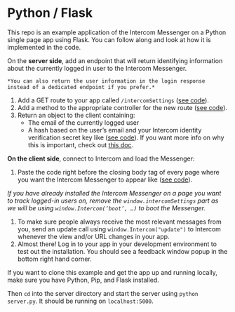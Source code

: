 # Python / Flask

This repo is an example application of the Intercom Messenger on a Python single page app using Flask. You can follow along and look at how it is implemented in the code.

On the **server side**, add an endpoint that will return identifying information about the currently logged in user to the Intercom Messenger.

    *You can also return the user information in the login response instead of a dedicated endpoint if you prefer.*

1. Add a GET route to your app called `/intercomSettings` ([see code](https://github.com/intercom/intercom-install-examples/blob/b61c0e4d1f3dd27a0bee3ee5688902355e48e348/python-flask-single-page-app/app/server/server.py#L13)).
1. Add a method to the appropriate controller for the new route ([see code](https://github.com/intercom/intercom-install-examples/blob/b61c0e4d1f3dd27a0bee3ee5688902355e48e348/python-flask-single-page-app/app/server/server.py#L14)).
1. Return an object to the client containing:
   - The email of the currently logged user
   - A hash based on the user’s email and your Intercom identity verification secret key like ([see code](https://github.com/intercom/intercom-install-examples/blob/b61c0e4d1f3dd27a0bee3ee5688902355e48e348/python-flask-single-page-app/app/server/server.py#L19)). If you want more info on why this is important, check out [this doc](https://docs.intercom.com/configure-intercom-for-your-product-or-site/staying-secure/enable-identity-verification-on-your-web-product).

**On the client side**, connect to Intercom and load the Messenger:
1. Paste the code right before the closing body tag of every page where you want the Intercom Messenger to appear like ([see code](https://github.com/intercom/intercom-install-examples/blob/b61c0e4d1f3dd27a0bee3ee5688902355e48e348/python-flask-single-page-app/app/static/index.html#L21)).

*If you have already installed the Intercom Messenger on a page you want to track logged-in users on, remove the `window.intercomSettings` part as we will be using `window.Intercom(‘boot’, …)` to boot the Messenger.*

1. To make sure people always receive the most relevant messages from you, send an update call using `window.Intercom("update")` to Intercom whenever the view and/or URL changes in your app.
1. Almost there! Log in to your app in your development environment to test out the installation. You should see a feedback window popup in the bottom right hand corner.

If you want to clone this example and get the app up and running locally, make sure you have Python, Pip, and Flask installed.

Then `cd` into the server directory and start the server using `python server.py`. It should be running on `localhost:5000`.
